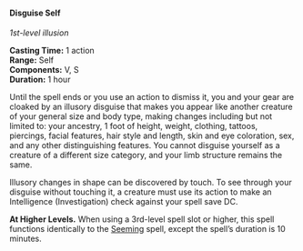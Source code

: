 #### Disguise Self
<!-- markdownlint-disable link-image-reference-definitions -->
[_metadata_:spell_name]:- "Disguise Self"
[_metadata_:spell_level]:- "1"
[_metadata_:spell_school]:- "illusion"
[_metadata_:ritual]:- "false"
[_metadata_:casting_time_amount]:- "1"
[_metadata_:casting_time_unit]:- "action"
[_metadata_:range]:- "Self"
[_metadata_:target]:- "Self"
[_metadata_:components_verbal]:- "true"
[_metadata_:components_somatic]:- "true"
[_metadata_:components_material]:- "false"
[_metadata_:duration]:- "1 hour"
[_metadata_:concentration]:- "false"
[_metadata_:compared_to_wotc_srd_5.1]:- "mechanics_different_wording_different"
[_metadata_:compared_to_a5e_srd]:- "mechanics_same_wording_same"
<!-- markdownlint-disable-next-line no-emphasis-as-heading -->
_1st-level illusion_

**Casting Time:** 1 action \
**Range:** Self \
**Components:** V, S \
**Duration:** 1 hour

Until the spell ends or you use an action to dismiss it, you and your gear are cloaked by an illusory disguise that makes you appear like another creature of your general size and body type, making changes including but not limited to: your ancestry, 1 foot of height, weight, clothing, tattoos, piercings, facial features, hair style and length, skin and eye coloration, sex, and any other distinguishing features.
You cannot disguise yourself as a creature of a different size category, and your limb structure remains the same.

Illusory changes in shape can be discovered by touch.
To see through your disguise without touching it, a creature must use its action to make an Intelligence (Investigation) check against your spell save DC.

**At Higher Levels.**
When using a 3rd-level spell slot or higher, this spell functions identically to the [Seeming](#Seeming_seeming) spell, except the spell’s duration is 10 minutes.
